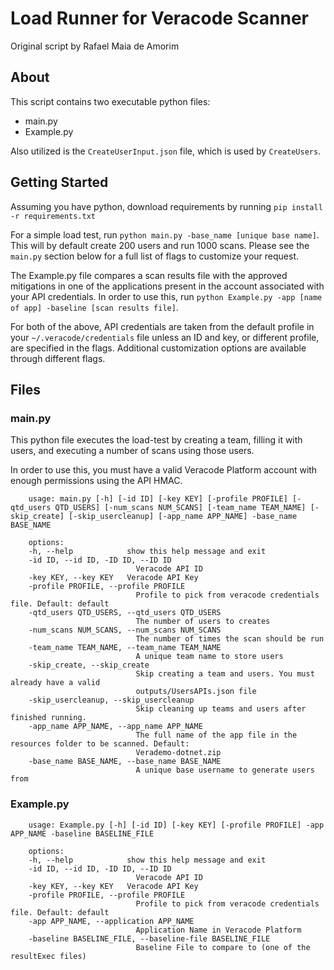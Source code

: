 # Load Runner for Veracode Scanner

Original script by Rafael Maia de Amorim

## About
This script contains two executable python files:
- main.py
- Example.py

Also utilized is the `CreateUserInput.json` file, which is used by `CreateUsers`.

## Getting Started
Assuming you have python, download requirements by running `pip install -r requirements.txt`
    
For a simple load test, run `python main.py -base_name [unique base name]`. This will by default create 200 users and run 1000 scans. Please see the `main.py` section below for a full list of flags to customize your request.

The Example.py file compares a scan results file with the approved mitigations in one of the applications present in the account associated with your API credentials. In order to use this, run `python Example.py -app [name of app] -baseline [scan results file]`.
    
For both of the above, API credentials are taken from the default profile in your `~/.veracode/credentials` file unless an ID and key, or different profile, are specified in the flags. Additional customization options are available through different flags.

## Files

### main.py

This python file executes the load-test by creating a team, filling it with users, and executing a number of scans using those users.

In order to use this, you must have a valid Veracode Platform account with enough permissions using the API HMAC.

```
    usage: main.py [-h] [-id ID] [-key KEY] [-profile PROFILE] [-qtd_users QTD_USERS] [-num_scans NUM_SCANS] [-team_name TEAM_NAME] [-skip_create] [-skip_usercleanup] [-app_name APP_NAME] -base_name BASE_NAME

    options:
    -h, --help            show this help message and exit
    -id ID, --id ID, -ID ID, --ID ID
                            Veracode API ID
    -key KEY, --key KEY   Veracode API Key
    -profile PROFILE, --profile PROFILE
                            Profile to pick from veracode credentials file. Default: default
    -qtd_users QTD_USERS, --qtd_users QTD_USERS
                            The number of users to creates
    -num_scans NUM_SCANS, --num_scans NUM_SCANS
                            The number of times the scan should be run
    -team_name TEAM_NAME, --team_name TEAM_NAME
                            A unique team name to store users
    -skip_create, --skip_create
                            Skip creating a team and users. You must already have a valid
                            outputs/UsersAPIs.json file
    -skip_usercleanup, --skip_usercleanup
                            Skip cleaning up teams and users after finished running.
    -app_name APP_NAME, --app_name APP_NAME
                            The full name of the app file in the resources folder to be scanned. Default:
                            Verademo-dotnet.zip
    -base_name BASE_NAME, --base_name BASE_NAME
                            A unique base username to generate users from
```

### Example.py
```
    usage: Example.py [-h] [-id ID] [-key KEY] [-profile PROFILE] -app APP_NAME -baseline BASELINE_FILE

    options:
    -h, --help            show this help message and exit
    -id ID, --id ID, -ID ID, --ID ID
                            Veracode API ID
    -key KEY, --key KEY   Veracode API Key
    -profile PROFILE, --profile PROFILE
                            Profile to pick from veracode credentials file. Default: default
    -app APP_NAME, --application APP_NAME
                            Application Name in Veracode Platform
    -baseline BASELINE_FILE, --baseline-file BASELINE_FILE
                            Baseline File to compare to (one of the resultExec files)
```
